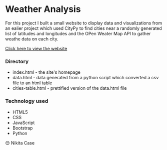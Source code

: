 # Weather Analysis 

For this project I built a small website to display data and visualizations from an ealier project which used CityPy to find cities near a randomly generated list of latitudes and longitudes and the OPen Weater Map API to gather weathe data on each city.

[Click here to view the website](https://nikitacase.github.io/City-Weather-Analysis/)


### Directory 

* index.html - the site's homepage
* data.html - data generated from a python script which converted a csv file to an html table
* cities-table.html - prettified version of the data.html file


### Technology used

* HTML5
* CSS
* JavaScript
* Bootstrap 
* Python


😊 Nikita Case

